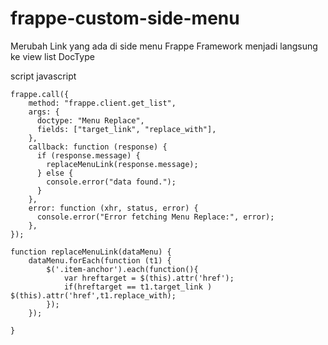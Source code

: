 # frappe-custom-side-menu
Merubah Link yang ada di side menu Frappe Framework menjadi langsung ke view list DocType


script javascript
```
frappe.call({
    method: "frappe.client.get_list",
    args: {
      doctype: "Menu Replace",
      fields: ["target_link", "replace_with"],
    },
    callback: function (response) {
      if (response.message) {
        replaceMenuLink(response.message);
      } else {
        console.error("data found.");
      }
    },
    error: function (xhr, status, error) {
      console.error("Error fetching Menu Replace:", error);
    },
});

function replaceMenuLink(dataMenu) {
    dataMenu.forEach(function (t1) {
        $('.item-anchor').each(function(){
            var hreftarget = $(this).attr('href');
            if(hreftarget == t1.target_link ) $(this).attr('href',t1.replace_with);
        });
    });

}
```
